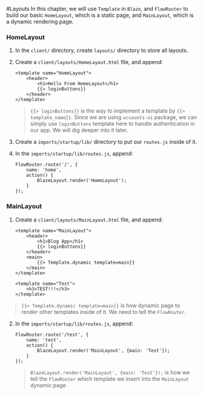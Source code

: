 #Layouts
In this chapter, we will use ```Template``` in ```Blaze```, and ```FlowRouter``` to build our basic ```HomeLayout```, which is a static page, and ```MainLayout```, which is a dynamic rendering page.

### HomeLayout

1. In the ```client/``` directory, create ```layouts/``` directory to store all layouts.
2. Create a ```client/layouts/HomeLayout.html``` file, and append:

	```
	<template name="HomeLayout">
		<header>
			<h1>Hello From HomeLayout</h1>
			{{> loginButtons}}
		</header>
	</template>
	```
	> ```{{> loginButtons}}``` is the way to implement a template by ```{{> template_name}}```.
	> Since we are using ```accounts-ui``` package, we can simply use ```loginButtons``` template here to handle authentication in our app. We will dig deeper into it later.
3. Create a ```imports/startup/lib/``` directory to put our ```routes.js``` inside of it.
4. In the ```imports/startup/lib/routes.js```, append:

	```
	FlowRouter.route('/', {
	    name: 'home',
	    action() {
	        BlazeLayout.render('HomeLayout');
	    }
	});
	```

### MainLayout

1. Create a ```client/layouts/MainLayout.html``` file, and append:

	```
	<template name="MainLayout">
	    <header>
	        <h1>Blog App</h1>
	        {{> loginButtons}}
	    </header>
	    <main>
	        {{> Template.dynamic template=main}}
	    </main>
	</template>

	<template name="Test">
	    <h3>TEST!!!</h3>
	</template>
	```
>  ```{{> Template.dynamic template=main}}``` is how dynamic page to render other templates inside of it. We need to tell the ```FlowRouter```.

2. In the ```imports/startup/lib/routes.js```, append:

	```
	FlowRouter.route('/test', {
	    name: 'test',
	    action() {
	        BlazeLayout.render('MainLayout', {main: 'Test'});
	    }
	});
	```
	> ```BlazeLayout.render('MainLayout', {main: 'Test'});``` is how we tell the ```FlowRouter``` which template we insert into the ```MainLayout``` dynamic page